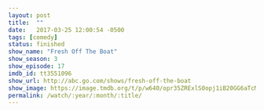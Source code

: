```yaml
---
layout: post
title:  ""
date:   2017-03-25 12:00:54 -0500
tags: [comedy]
status: finished
show_name: "Fresh Off The Boat"
show_season: 3
show_episode: 17
imdb_id: tt3551096
show_url: http://abc.go.com/shows/fresh-off-the-boat
show_image: https://image.tmdb.org/t/p/w640/opr35ZRExlS0opj1iB20GG6aTcM.jpg
permalink: /watch/:year/:month/:title/
---
```

